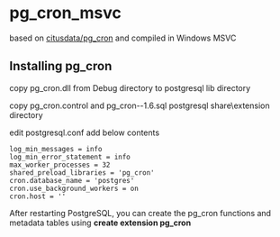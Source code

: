 # pg_cron_msvc
based on [citusdata/pg_cron](https://github.com/citusdata/pg_cron) and compiled in Windows MSVC
## Installing pg_cron
copy pg_cron.dll from Debug directory to postgresql lib directory

copy pg_cron.control and pg_cron--1.6.sql postgresql share\extension directory

edit postgresql.conf add below contents
```
log_min_messages = info
log_min_error_statement = info
max_worker_processes = 32
shared_preload_libraries = 'pg_cron'
cron.database_name = 'postgres'
cron.use_background_workers = on
cron.host = ''
```
After restarting PostgreSQL, you can create the pg_cron functions and metadata tables using **create extension pg_cron**
